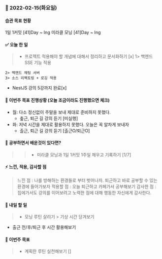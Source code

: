### 📆 2022-02-15(화요일)

#### 습관 목표 현황

1일 1커밋 [41]Day ~ Ing
미라클 모닝 [41]Day ~ Ing

#### ✅ 오늘 한 일

> - 프로젝트 적용해야 할 개념에 대해서 정리하고 문서화하기 [x]
>   1> 백엔드 SSE 기능 적용

    2> 백엔드 채팅 서버
    3> 소스 리펙토링 + 로깅 적용

- NestJS 강의 5강까지 완료[x]

#### 🐎 이번주 목표 진행상황 (오늘 조금이라도 진행했으면 체크)

>

- 월: 다소 정신없이 주말을 보내 제대로 준비하지 못했다.
  - 춮근, 퇴근 길 강의 듣기 [미실행]
- 화: 저녁 시간을 제대로 활용하지 못했다. 오늘은 꼭 알차게 보내자
  - 출근, 퇴근 길 강의 듣기 [출근O/퇴근O]

#### 🤔 공부하면서 배운것이 있다면?

> > - 미라클 모닝과 1일 1커밋 1주일 채우고 기록하기 [1/7]

#### ⚡ 느낀, 적용, 감사할 점

> 느낀 점 : 나를 방해하는 환경들로 부터 벗어나자. 퇴근하고 바로 공부할 수 있는 환경에 들어가보자
> 적용할 점 : 오늘 퇴근하고 카페가서 공부해보기
> 감사한 점 : 집에가서도 강의를 이어보려고 노력한 점에 대해 행동한 자신에게 감사한다.

#### 🚀 내일 할 일

> - 모닝 루틴 살리기 > 기상 시간 당겨보기

- 출근 전/후/퇴근 후 시간 활용해보기

#### 🎯 이번주 목표

> - 계획한 루틴 실천해보기 []

